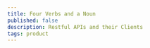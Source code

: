 ```yaml
---
title: Four Verbs and a Noun
published: false
description: Restful APIs and their Clients
tags: product
---
```






